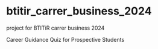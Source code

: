 # btitir_carrer_business_2024
project for BTITiR carrer business 2024

Career Guidance Quiz for Prospective Students
